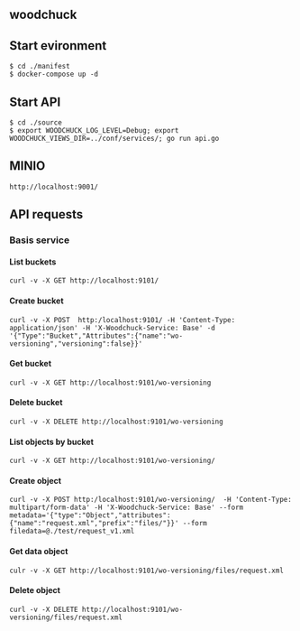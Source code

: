 
## woodchuck

## Start evironment

    $ cd ./manifest
    $ docker-compose up -d

## Start API

    $ cd ./source
    $ export WOODCHUCK_LOG_LEVEL=Debug; export WOODCHUCK_VIEWS_DIR=../conf/services/; go run api.go 

## MINIO

    http://localhost:9001/

## API requests

### Basis service

#### List buckets

    curl -v -X GET http://localhost:9101/

#### Create bucket

    curl -v -X POST  http:/localhost:9101/ -H 'Content-Type: application/json' -H 'X-Woodchuck-Service: Base' -d '{"Type":"Bucket","Attributes":{"name":"wo-versioning","versioning":false}}'

#### Get bucket

    curl -v -X GET http://localhost:9101/wo-versioning

#### Delete bucket

    curl -v -X DELETE http://localhost:9101/wo-versioning

#### List objects by bucket

    curl -v -X GET http://localhost:9101/wo-versioning/

#### Create object

    curl -v -X POST http:/localhost:9101/wo-versioning/  -H 'Content-Type: multipart/form-data' -H 'X-Woodchuck-Service: Base' --form metadata='{"type":"Object","attributes":{"name":"request.xml","prefix":"files/"}}' --form filedata=@./test/request_v1.xml

#### Get data object

    culr -v -X GET http://localhost:9101/wo-versioning/files/request.xml

#### Delete object

    curl -v -X DELETE http://localhost:9101/wo-versioning/files/request.xml


